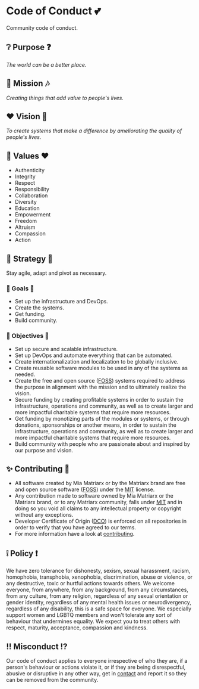 # Code of Conduct 💕

Community code of conduct.

## ❔ Purpose ❓

*The world can be a better place.*

## 🎨 Mission 🎶

*Creating things that add value to people's lives.*

## ❤️ Vision 🔮

*To create systems that make a difference by ameliorating the quality of people's lives.*

## 🏰 Values ❤️

- Authenticity
- Integrity
- Respect
- Responsibility
- Collaboration
- Diversity
- Education
- Empowerment
- Freedom
- Altruism
- Compassion
- Action

## 🚀 Strategy 🌈

Stay agile, adapt and pivot as necessary.

### 🚀 Goals 🌈

- Set up the infrastructure and DevOps.
- Create the systems.
- Get funding.
- Build community.

### 🚀 Objectives 🌈

- Set up secure and scalable infrastructure.
- Set up DevOps and automate everything that can be automated.
- Create internationalization and localization to be globally inclusive.
- Create reusable software modules to be used in any of the systems as needed.
- Create the free and open source ([FOSS](https://en.wikipedia.org/wiki/Free_and_open-source_software)) systems required to address the purpose in alignment with the mission and to ultimately realize the vision.
- Secure funding by creating profitable systems in order to sustain the infrastructure, operations and community, as well as to create larger and more impactful charitable systems that require more resources.
- Get funding by monotizing parts of the modules or systems, or through donations, sponsorships or another means, in order to sustain the infrastructure, operations and community, as well as to create larger and more impactful charitable systems that require more resources.
- Build community with people who are passionate about and inspired by our purpose and vision.

## ✨ Contributing 💫

- All software created by Mia Matriarx or by the Matriarx brand are free and open source software ([FOSS](https://en.wikipedia.org/wiki/Free_and_open-source_software)) under the [MIT](https://github.com/miamatriarx/miamatriarx/blob/main/license.md) license.
- Any contribution made to software owned by Mia Matriarx or the Matriarx brand, or to any Matriarx community, falls under [MIT](https://github.com/miamatriarx/miamatriarx/blob/main/license.md) and in doing so you void all claims to any intellectual property or copyright without any exceptions.
- Developer Certificate of Origin ([DCO](https://en.wikipedia.org/wiki/Developer_Certificate_of_Origin)) is enforced on all repositories in order to verify that you have agreed to our terms.
- For more information have a look at [contributing](https://github.com/miamatriarx/miamatriarx/blob/main/contributing.md).

## ❕ Policy ❗

We have zero tolerance for dishonesty, sexism, sexual harassment, racism, homophobia, transphobia, xenophobia, discrimination, abuse or violence, or any destructive, toxic or hurtful actions towards others.  We welcome everyone, from anywhere, from any background, from any circumstances, from any culture, from any religion, regardless of any sexual orientation or gender identity, regardless of any mental health issues or neurodivergency, regardless of any disability, this is a safe space for everyone.  We especially support women and LGBTQ members and won't tolerate any sort of behaviour that undermines equality.  We expect you to treat others with respect, maturity, acceptance, compassion and kindness.

## ‼️ Misconduct ⁉️

Our code of conduct applies to everyone irrespective of who they are, if a person's behaviour or actions violate it, or if they are being disrespectful, abusive or disruptive in any other way, get in [contact](https://github.com/miamatriarx/miamatriarx/blob/main/support.md) and report it so they can be removed from the community.
